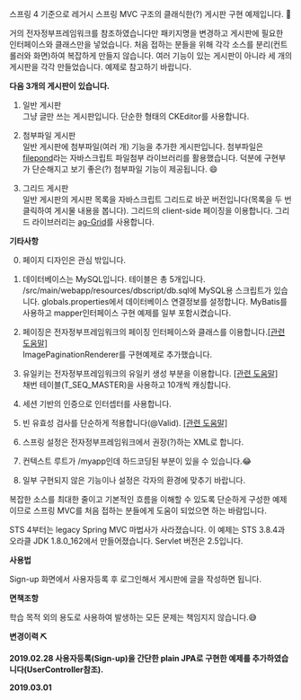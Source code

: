 스프링 4 기준으로 레거시 스프링 MVC 구조의 클래식한(?) 게시판 구현 예제입니다. 🚀

거의 전자정부프레임워크를 참조하였습니다만 패키지명을 변경하고 게시판에 필요한 인터페이스와 
클래스만을 넣었습니다. 
처음 접하는 분들을 위해 각각 소스를 분리(컨트롤러와 화면)하여 복잡하게 만들지 않습니다. 
여러 기능이 있는 게시판이 아니라 세 개의 게시판을 각각 만들었습니다. 예제로 참고하기 바랍니다. 

<b>다음 3개의 게시판이 있습니다. </b>

1) 일반 게시판  
그냥 글만 쓰는 게시판입니다. 단순한 형태의 CKEditor를 사용합니다.

2) 첨부파일 게시판  
일반 게시판에 첨부파일(여러 개) 기능을 추가한 게시판입니다.
첨부파일은 <a href="https://github.com/pqina/filepond">filepond</a>라는 자바스크립트 파일첨부 라이브러리를 활용했습니다.
덕분에 구현부가 단순해지고 보기 좋은(?) 첨부파일 기능이 제공됩니다. 😄

3) 그리드 게시판  
일반 게시판의 게시판 목록을 자바스크립트 그리드로 바꾼 버전입니다(목록을 두 번 클릭하여 게시물 내용을 봅니다).
그리드의 client-side 페이징을 이용합니다. 그리드 라이브러리는 <a href="https://www.ag-grid.com/">ag-Grid</a>를 사용합니다.

<b>기타사항</b>

0) 페이지 디자인은 관심 밖입니다.

1) 데이터베이스는 MySQL입니다. 테이블은 총 5개입니다. 
/src/main/webapp/resources/dbscript/db.sql에 MySQL용 스크립트가 있습니다.
globals.properties에서 데이터베이스 연결정보를 설정합니다.
MyBatis를 사용하고 mapper인터페이스 구현 예제를 일부 포함시켰습니다.

2) 페이징은 전자정부프레임워크의 페이징 인터페이스와 클래스를 이용합니다.<a href="http://www.egovframe.go.kr/wiki/doku.php?id=egovframework:rte:ptl:view:paginationtag&s[]=pagination">[관련 도움말]</a>  
ImagePaginationRenderer를 구현예제로 추가했습니다.

3) 유일키는 전자정부프레임워크의 유일키 생성 부분을 이용합니다. <a href="http://www.egovframe.go.kr/wiki/doku.php?id=egovframework:rte:fdl:id_generation&s[]=id&s[]=generation">[관련 도움말]</a>  
채번 테이블(T_SEQ_MASTER)을 사용하고 10개씩 캐싱합니다.

4) 세션 기반의 인증으로 인터셉터를 사용합니다.

5) 빈 유효성 검사를 단순하게 적용합니다(@Valid). <a href="http://www.egovframe.go.kr/wiki/doku.php?id=egovframework:rte2:ptl:validation">[관련 도움말]</a>

6) 스프링 설정은 전자정부프레임워크에서 권장(?)하는 XML로 합니다.

7) 컨텍스트 루트가 /myapp인데 하드코딩된 부분이 있을 수 있습니다.😂

8) 일부 구현되지 않은 기능이나 설정은 각자의 환경에 맞추기 바랍니다.

복잡한 소스를 최대한 줄이고 기본적인 흐름을 이해할 수 있도록 단순하게 구성한 예제이므로 
스프링 MVC를 처음 접하는 분들에게 도움이 되었으면 하는 바람입니다.

STS 4부터는 legacy Spring MVC 마법사가 사라졌습니다. 
이 예제는 STS 3.8.4과 오라클 JDK 1.8.0_162에서 만들어졌습니다. Servlet 버전은 2.5입니다.

<b>사용법</b>

Sign-up 화면에서 사용자등록 후 로그인해서 게시판에 글을 작성하면 됩니다.

<b>면책조항</b>

학습 목적 외의 용도로 사용하여 발생하는 모든 문제는 책임지지 않습니다.😅

<b>변경이력<b/> ⛏  

2019.02.28 사용자등록(Sign-up)을 간단한 plain JPA로 구현한 예제를 추가하였습니다(UserController참조).

2019.03.01 
